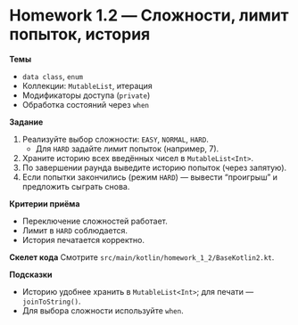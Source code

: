 # Homework 1.2 — Сложности, лимит попыток, история

**Темы**
- `data class`, `enum`
- Коллекции: `MutableList`, итерация
- Модификаторы доступа (`private`)
- Обработка состояний через `when`

**Задание**
1. Реализуйте выбор сложности: `EASY`, `NORMAL`, `HARD`.
   - Для `HARD` задайте лимит попыток (например, 7).
2. Храните историю всех введённых чисел в `MutableList<Int>`.
3. По завершении раунда выведите историю попыток (через запятую).
4. Если попытки закончились (режим `HARD`) — вывести “проигрыш” и предложить сыграть снова.

**Критерии приёма**
- Переключение сложностей работает.
- Лимит в `HARD` соблюдается.
- История печатается корректно.

**Скелет кода**
Смотрите `src/main/kotlin/homework_1_2/BaseKotlin2.kt`.

**Подсказки**
- Историю удобнее хранить в `MutableList<Int>`; для печати — `joinToString()`.
- Для выбора сложности используйте `when`.
